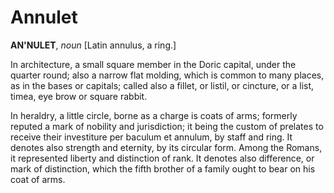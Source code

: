 # Annulet

**AN'NULET**, _noun_ \[Latin annulus, a ring.\]

In architecture, a small square member in the Doric capital, under the quarter round; also a narrow flat molding, which is common to many places, as in the bases or capitals; called also a fillet, or listil, or cincture, or a list, timea, eye brow or square rabbit.

In heraldry, a little circle, borne as a charge is coats of arms; formerly reputed a mark of nobility and jurisdiction; it being the custom of prelates to receive their investiture per baculum et annulum, by staff and ring. It denotes also strength and eternity, by its circular form. Among the Romans, it represented liberty and distinction of rank. It denotes also difference, or mark of distinction, which the fifth brother of a family ought to bear on his coat of arms.